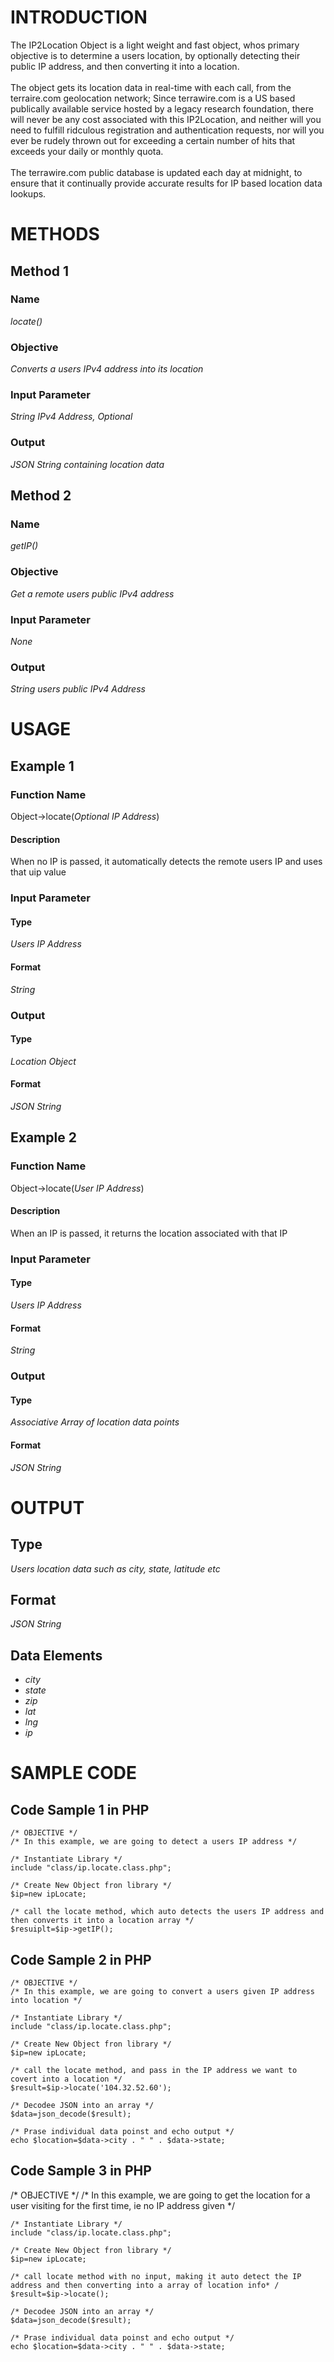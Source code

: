 <h1>INTRODUCTION</h1>
<div>The IP2Location Object is a light weight and fast object, whos primary objective is to determine a users location, by optionally detecting their public IP address, and then converting it into a location.
	<br><br>
<div>The object gets its location data in real-time with each call, from the terraire.com geolocation network; Since terrawire.com is a US based publically available service hosted by a legacy research foundation, there will never be any cost associated with this IP2Location, and neither will you need to fulfill ridculous registration and authentication requests, nor will you ever be rudely thrown out for exceeding a certain number of hits that exceeds your daily or monthly quota.
<br><br>
	The terrawire.com public database is updated each day at midnight, to ensure that it continually provide accurate results for IP based location data lookups.
</div>

<h1>METHODS</h1>
<h2>Method 1</h2>
<h3>Name</h3>
<div><i>locate()</i></div>
<h3>Objective</h3>
<div><i>Converts a users IPv4 address into its location</i></div>
<h3>Input Parameter</h3>
<div><i>String IPv4 Address, Optional</i></div>
<h3>Output</h3>
<div><i>JSON String containing location data</i></div>

<h2>Method 2</h2>
<h3>Name</h3>
<div><i>getIP()</i></div>
<h3>Objective</h3>
<div><i>Get a remote users public IPv4 address</i></div>
<h3>Input Parameter</h3>
<div><i>None</i></div>
<h3>Output</h3>
<div><i>String users public IPv4 Address</i></div>

<h1>USAGE</h1>
<h2>Example 1</h2>
<h3>Function Name</h3>
<div>Object->locate(<i>Optional IP Address</i>)</div>
<h4>Description</h4>
<div>When no IP is passed, it automatically detects the remote users IP and uses that uip value</div>

<h3>Input Parameter</h3>
<h4>Type</h4>
<i>Users IP Address</i>
<h4>Format</h4>
<div><i>String</i></div>
<h3>Output</h3>
<h4>Type</h4>
<div><i>Location Object</i></div>
<h4>Format</h4>
<i>JSON String</i>

<h2>Example 2</h2>
<h3>Function Name</h3>
<div>Object->locate(<i>User IP Address</i>)</div>
<h4>Description</h4>
<div>When an IP is passed, it returns the location associated with that IP</div>

<h3>Input Parameter</h3>
<h4>Type</h4>
<div><i>Users IP Address</i></div>
<h4>Format</h4>
<div><i>String</i></div>

<h3>Output</h3>
<h4>Type</h4>
<div><i>Associative Array of location data points</i></div>
<h4>Format</h4>
<div><i>JSON String</i></div>

<h1>OUTPUT</h1>
<h2>Type</h2>
<div><i>Users location data such as city, state, latitude etc</i></div>
<h2>Format</h2>
<div><i>JSON String</i></div>
<h2>Data Elements</h2>
<ul>
<li><i>city</i></li>
<li><i>state</i></li>
<li><i>zip</i></li>
<li><i>lat</i></li>
<li><i>lng</i></li>
<li><i>ip</i></li>
</ul>


<h1>SAMPLE CODE</h1>
<h2>Code Sample 1 in PHP</h2>

	/* OBJECTIVE */
	/* In this example, we are going to detect a users IP address */

	/* Instantiate Library */
  	include "class/ip.locate.class.php";
	
	/* Create New Object fron library */
	$ip=new ipLocate;

	/* call the locate method, which auto detects the users IP address and then converts it into a location array */
	$resuiplt=$ip->getIP();
 
<h2>Code Sample 2 in PHP</h2>
	
	/* OBJECTIVE */
	/* In this example, we are going to convert a users given IP address into location */
	
	/* Instantiate Library */
  	include "class/ip.locate.class.php";
	
	/* Create New Object fron library */
	$ip=new ipLocate;

	/* call the locate method, and pass in the IP address we want to covert into a location */
	$result=$ip->locate('104.32.52.60');
  	
	/* Decodee JSON into an array */
	$data=json_decode($result);
	
	/* Prase individual data poinst and echo output */
  	echo $location=$data->city . " " . $data->state;
 
<h2>Code Sample 3 in PHP</h2>
	/* OBJECTIVE */
	/* In this example, we are going to get the location for a user visiting for the first time, ie no IP address given */

	/* Instantiate Library */
  	include "class/ip.locate.class.php";
	
	/* Create New Object fron library */
	$ip=new ipLocate;

	/* call locate method with no input, making it auto detect the IP address and then converting into a array of location info* /
	$result=$ip->locate();
  	
	/* Decodee JSON into an array */
	$data=json_decode($result);
	
	/* Prase individual data poinst and echo output */
  	echo $location=$data->city . " " . $data->state;
 
